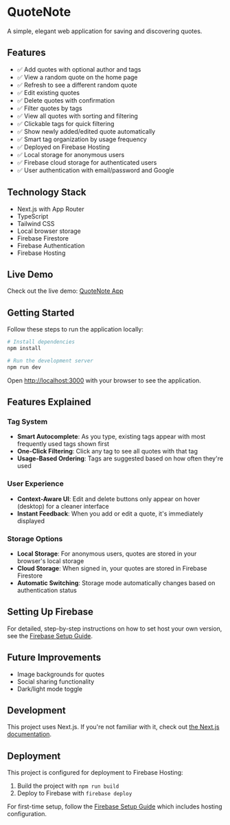 # QuoteNote

A simple, elegant web application for saving and discovering quotes.

## Features

- ✅ Add quotes with optional author and tags
- ✅ View a random quote on the home page
- ✅ Refresh to see a different random quote
- ✅ Edit existing quotes
- ✅ Delete quotes with confirmation
- ✅ Filter quotes by tags
- ✅ View all quotes with sorting and filtering
- ✅ Clickable tags for quick filtering
- ✅ Show newly added/edited quote automatically
- ✅ Smart tag organization by usage frequency
- ✅ Deployed on Firebase Hosting
- ✅ Local storage for anonymous users
- ✅ Firebase cloud storage for authenticated users
- ✅ User authentication with email/password and Google

## Technology Stack

- Next.js with App Router
- TypeScript
- Tailwind CSS
- Local browser storage
- Firebase Firestore
- Firebase Authentication
- Firebase Hosting

## Live Demo

Check out the live demo: [QuoteNote App](https://quote-note-271f9.web.app/)

## Getting Started

Follow these steps to run the application locally:

```bash
# Install dependencies
npm install

# Run the development server
npm run dev
```

Open [http://localhost:3000](http://localhost:3000) with your browser to see the application.

## Features Explained

### Tag System
- **Smart Autocomplete**: As you type, existing tags appear with most frequently used tags shown first
- **One-Click Filtering**: Click any tag to see all quotes with that tag
- **Usage-Based Ordering**: Tags are suggested based on how often they're used

### User Experience
- **Context-Aware UI**: Edit and delete buttons only appear on hover (desktop) for a cleaner interface
- **Instant Feedback**: When you add or edit a quote, it's immediately displayed

### Storage Options
- **Local Storage**: For anonymous users, quotes are stored in your browser's local storage
- **Cloud Storage**: When signed in, your quotes are stored in Firebase Firestore
- **Automatic Switching**: Storage mode automatically changes based on authentication status

## Setting Up Firebase

For detailed, step-by-step instructions on how to set host your own version, see the [Firebase Setup Guide](FIREBASE_SETUP.md).

## Future Improvements

- Image backgrounds for quotes
- Social sharing functionality
- Dark/light mode toggle

## Development

This project uses Next.js. If you're not familiar with it, check out [the Next.js documentation](https://nextjs.org/docs).

## Deployment

This project is configured for deployment to Firebase Hosting:

1. Build the project with `npm run build`
2. Deploy to Firebase with `firebase deploy`

For first-time setup, follow the [Firebase Setup Guide](FIREBASE_SETUP.md) which includes hosting configuration.

